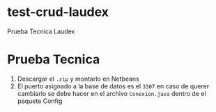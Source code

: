 # test-crud-laudex
Prueba Tecnica Laudex

# Prueba Tecnica
1. Descargar el `.zip` y montarlo en Netbeans
2. El puerto asignado a la base de datos es el `3307` en caso de querer cambiarlo se debe hacer en el archivo `Conexion.java` dentro de el paquete Config
